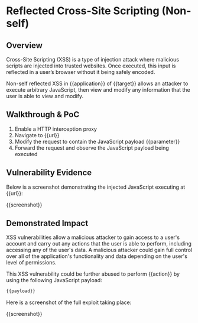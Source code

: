 # Reflected Cross-Site Scripting (Non-self)

## Overview

Cross-Site Scripting (XSS) is a type of injection attack where malicious scripts are injected into trusted websites. Once executed, this input is reflected in a user’s browser without it being safely encoded.

Non-self reflected XSS in {{application}} of {{target}} allows an attacker to execute arbitrary JavaScript, then view and modify any information that the user is able to view and modify.

## Walkthrough & PoC

1. Enable a HTTP interception proxy
1. Navigate to {{url}}
1. Modify the request to contain the JavaScript payload {{parameter}}
1. Forward the request and observe the JavaScript payload being executed

## Vulnerability Evidence

Below is a screenshot demonstrating the injected JavaScript executing at {{url}}:

{{screenshot}}

## Demonstrated Impact

XSS vulnerabilities allow a malicious attacker to gain access to a user's account and carry out any actions that the user is able to perform, including accessing any of the user's data. A malicious attacker could gain full control over all of the application's functionality and data depending on the user's level of permissions.

This XSS vulnerability could be further abused to perform {{action}} by using the following JavaScript payload:

```javascript
{{payload}}
```

Here is a screenshot of the full exploit taking place:

{{screenshot}}
